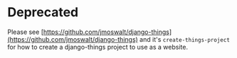 # Deprecated

Please see [https://github.com/jmoswalt/django-things](https://github.com/jmoswalt/django-things) and it's `create-things-project` for how to create a django-things project to use as a website.